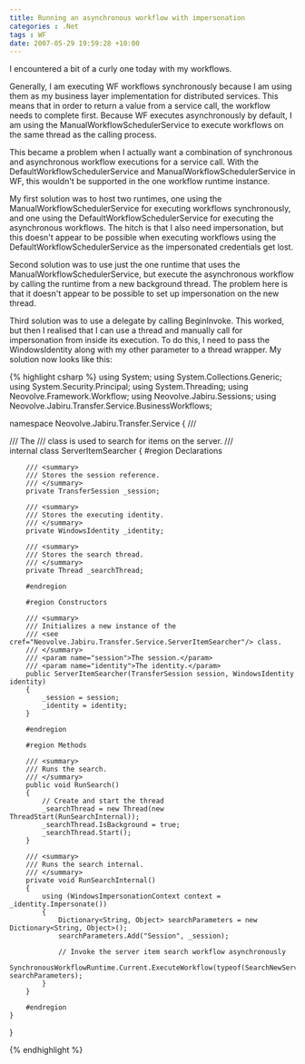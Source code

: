 ```yaml
---
title: Running an asynchronous workflow with impersonation
categories : .Net
tags : WF
date: 2007-05-29 19:59:28 +10:00
---
```


I encountered a bit of a curly one today with my workflows. 

Generally, I am executing WF workflows synchronously because I am using them as my business layer implementation for distributed services. This means that in order to return a value from a service call, the workflow needs to complete first. Because WF executes asynchronously by default, I am using the ManualWorkflowSchedulerService to execute workflows on the same thread as the calling process.

This became a problem when I actually want a combination of synchronous and asynchronous workflow executions for a service call. With the DefaultWorkflowSchedulerService and ManualWorkflowSchedulerService in WF, this wouldn't be supported in the one workflow runtime instance.

My first solution was to host two runtimes, one using the ManualWorkflowSchedulerService for executing workflows synchronously, and one using the DefaultWorkflowSchedulerService for executing the asynchronous workflows. The hitch is that I also need impersonation, but this doesn't appear to be possible when executing workflows using the DefaultWorkflowSchedulerService as the impersonated credentials get lost.

<!--more-->

Second solution was to use just the one runtime that uses the ManualWorkflowSchedulerService, but execute the asynchronous workflow by calling the runtime from a new background thread. The problem here is that it doesn't appear to be possible to set up impersonation on the new thread.

Third solution was to use a delegate by calling BeginInvoke. This worked, but then I realised that I can use a thread and manually call for impersonation from inside its execution. To do this, I need to pass the WindowsIdentity along with my other parameter to a thread wrapper. My solution now looks like this:

{% highlight csharp %}
using System;
using System.Collections.Generic;
using System.Security.Principal;
using System.Threading;
using Neovolve.Framework.Workflow;
using Neovolve.Jabiru.Sessions;
using Neovolve.Jabiru.Transfer.Service.BusinessWorkflows;
     
namespace Neovolve.Jabiru.Transfer.Service
{
    /// <summary>
    /// The <see cref="Neovolve.Jabiru.Transfer.Service.ServerItemSearcher"/>
    /// class is used to search for items on the server.
    /// </summary>
    internal class ServerItemSearcher
    {
        #region Declarations
     
        /// <summary>
        /// Stores the session reference.
        /// </summary>
        private TransferSession _session;
     
        /// <summary>
        /// Stores the executing identity.
        /// </summary>
        private WindowsIdentity _identity;
     
        /// <summary>
        /// Stores the search thread.
        /// </summary>
        private Thread _searchThread;
     
        #endregion
     
        #region Constructors
     
        /// <summary>
        /// Initializes a new instance of the 
        /// <see cref="Neovolve.Jabiru.Transfer.Service.ServerItemSearcher"/> class.
        /// </summary>
        /// <param name="session">The session.</param>
        /// <param name="identity">The identity.</param>
        public ServerItemSearcher(TransferSession session, WindowsIdentity identity)
        {
            _session = session;
            _identity = identity;
        }
     
        #endregion
     
        #region Methods
     
        /// <summary>
        /// Runs the search.
        /// </summary>
        public void RunSearch()
        {
            // Create and start the thread
            _searchThread = new Thread(new ThreadStart(RunSearchInternal));
            _searchThread.IsBackground = true;
            _searchThread.Start();
        }
     
        /// <summary>
        /// Runs the search internal.
        /// </summary>
        private void RunSearchInternal()
        {
            using (WindowsImpersonationContext context = _identity.Impersonate())
            {
                Dictionary<String, Object> searchParameters = new Dictionary<String, Object>();
                searchParameters.Add("Session", _session);
     
                // Invoke the server item search workflow asynchronously
                SynchronousWorkflowRuntime.Current.ExecuteWorkflow(typeof(SearchNewServerItemsWorkflow), searchParameters);
            }
        }
     
        #endregion
    }
}
    
{% endhighlight %}


